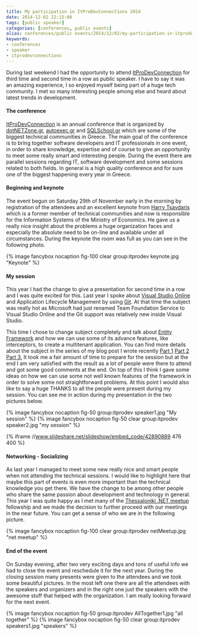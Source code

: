 ```yaml
---
title: My participation in ItProDevConnections 2014
date: 2014-12-02 22:15:00
tags: [public speaker]
categories: [conferences, public events]
alias: conferences/public events/2014/12/02/my-participation-in-itprodevconnections-2014.html
keywords:
- conferences
- speaker
- itprodevconnections
---
```


During last weekend I had the opportunity to attend [ItProDevConnection][itprodev] for third time and second time in a row as public speaker. I have to say it was an amazing experience, I so enjoyed myself being part of a huge tech community. I met so many interesting people among else and heard about latest trends in development.
<!-- more --> 
#### The conference

[ItProDevConnection][itprodev] is an annual conference that is organized by [dotNETZone.gr][dotnetzone], [autoexec.gr][autoexec] and [SQLSchool.gr][sqlschool] which are some of the biggest technical communities in Greece. The main goal of the conference is to bring together software developers and IT professionals in one event, in order to share knowledge, expertise and of course to give an opportunity to meet some really smart and interesting people. During the event there are parallel sessions regarding IT, software development and some sessions related to both fields. In general is a high quality conference and for sure one of the biggest happening every year in Greece.

#### Beginning and keynote

The event begun on Saturday 29th of November early in the morning by registration of the attendees and an excellent keynote from [Harry Tsavdaris][tsavdaris] which is a former member of technical communities and now is responsible for the Information Systems of the Ministry of Economics. He gave us a really nice insight about the problems a huge organization faces and especially the absolute need to be on-line and available under all circumstances. During the keynote the room was full as you can see in the following photo.

{% image fancybox nocaption fig-100 clear group:itprodev keynote.jpg "Keynote" %}
 
#### My session

This year I had the change to give a presentation for second time in a row and I was quite excited for this. Last year I spoke about [Visual Studio Online][vsonline] and Application Lifecycle Management by using [Git][git]. At that time the subject was really hot as Microsoft had just renamed Team Foundation Service to Visual Studio Online and the Git support was relatively new inside Visual Studio. 

This time I chose to change subject completely and talk about [Entity Framework][ef] and how we can use some of its advance features, like interceptors, to create a multitenant application. You can find more details about the subject in the series of my blog post I wrote recently <a href="http://xabikos.com/multitenant/application%20design/software%20as%20a%20service/2014/11/17/create-a-multitenant-application-with-entity-framework-code-first---part-1.html">Part 1</a> <a href="http://xabikos.com/multitenant/application%20design/software%20as%20a%20service/2014/11/18/create-a-multitenant-application-with-entity-framework-code-first---part-2.html">Part 2</a> <a href="http://xabikos.com/multitenant/application%20design/software%20as%20a%20service/2014/11/19/create-a-multitenant-application-with-entity-framework-code-first---part-3.html">Part 3.</a> It took me a fair amount of time to prepare for the session but at the end I am very satisfied with the result as a lot of people were there to attend and got some good comments at the end. On top of this I think I gave some ideas on how we can use some not well known features of the framework in order to solve some not straightforward problems. At this point I would also like to say a huge THANKS to all the people were present during my session. You can see me in action during my presentation in the two pictures below.

{% image fancybox nocaption fig-50 group:itprodev speaker1.jpg "My session" %}
{% image fancybox nocaption fig-50 clear group:itprodev speaker2.jpg "my session" %}

{% iframe  //www.slideshare.net/slideshow/embed_code/42890889 476 400 %}

#### Networking - Socializing

As last year I managed to meet some new really nice and smart people when not attending the technical sessions. I would like to highlight here that maybe this part of events is even more important than the technical knowledge you get there. We have the change to be among other people who share the same passion about development and technology in general. This year I was quite happy as I met many of the [Thessaloniki .NET meetup][netmeetup] fellowship and we made the decision to further proceed with our meetings in the near future. You can get a sense of who we are in the following picture.

{% image fancybox nocaption fig-100 clear group:itprodev netMeetup.jpg "net meetup" %}

#### End of the event

On Sunday evening, after two very exciting days and tons of useful info we had to close the event and reschedule it for the next year. During the closing session many presents were given to the attendees and we took some beautiful pictures. In the most left one there are all the attendees with the speakers and organizers and in the right one just the speakers with the awesome stuff that helped with the organization. I am really looking forward for the next event. 

{% image fancybox nocaption fig-50 group:itprodev AllTogether1.jpg "all together" %}
{% image fancybox nocaption fig-50 clear group:itprodev speakers1.jpg "speakers" %}

[itprodev]: http://www.itprodevconnections.gr/
[dotnetzone]: http://www.dotnetzone.gr/
[autoexec]: http://autoexec.gr/
[sqlschool]: http://sqlschool.gr/
[tsavdaris]: https://twitter.com/@htsavdaris
[vsonline]: http://www.visualstudio.com/en-us/products/what-is-visual-studio-online-vs.aspx
[git]: http://git-scm.com/
[ef]: http://msdn.microsoft.com/en-us/data/ef.aspx
[netmeetup]: http://www.meetup.com/Thessaloniki-NET-Meetup/